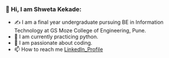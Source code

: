  **<h3>👋 Hi, I am Shweta Kekade:</h3>**
- ✍ I am a final year undergraduate pursuing BE in Information Technology at GS Moze College of Engineering, Pune.
- 🌱 I am currently practicing python.
- 💓 I am passionate about coding.
- 📫 How to reach me [LinkedIn_Profile](https://www.linkedin.com/in/shweta-kekade-a5a01a205)

<!---
Shwet02/Shwet02 is a ✨ special ✨ repository because its `README.md` (this file) appears on your GitHub profile.
You can click the Preview link to take a look at your changes.
--->

